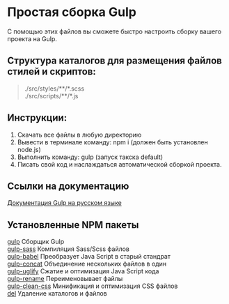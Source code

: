 # Простая сборка Gulp
С помощью этих файлов вы сможете быстро настроить сборку вашего проекта на Gulp.

## Структура каталогов для размещения файлов стилей и скриптов:
>./src/styles/\*\*/\*.scss  
>./src/scripts/\*\*/\*.js

## Инструкции:
1. Скачать все файлы в любую директорию
2. Вывести в терминале команду: npm i (должен быть установлен node.js)
3. Выполнить команду: gulp (запуск такска default)
4. Писать свой код и наслаждаться автоматической сборкой проекта.

## Ссылки на документацию

[Документация Gulp на русском языке](https://webdesign-master.ru/blog/tools/gulp-4-lesson.html)

## Установленные NPM пакеты

[gulp](https://www.npmjs.com/package/gulp) Сборщик Gulp  
[gulp-sass](https://www.npmjs.com/package/gulp-sass) Компиляция Sass/Scss файлов  
[gulp-babel](https://www.npmjs.com/package/gulp-babel) Преобразует Java Script в старый стандрат  
[gulp-concat](https://www.npmjs.com/package/gulp-concat) Объединение нескольких файлов в один  
[gulp-uglify](https://www.npmjs.com/package/gulp-uglify) Сжатие и оптимизация Java Script кода  
[gulp-rename](https://www.npmjs.com/package/gulp-rename) Переименовывает файлы  
[gulp-clean-css](https://www.npmjs.com/package/gulp-clean-css) Минификация и оптимизация CSS файлов  
[del](https://www.npmjs.com/package/del) Удаление каталогов и файлов  
